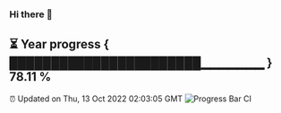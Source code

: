 ### Hi there 👋
⏳ Year progress { ███████████████████████▁▁▁▁▁▁▁ } 78.11 %
---
⏰ Updated on Thu, 13 Oct 2022 02:03:05 GMT
![Progress Bar CI](https://github.com/liununu/liununu/workflows/Progress%20Bar%20CI/badge.svg)
